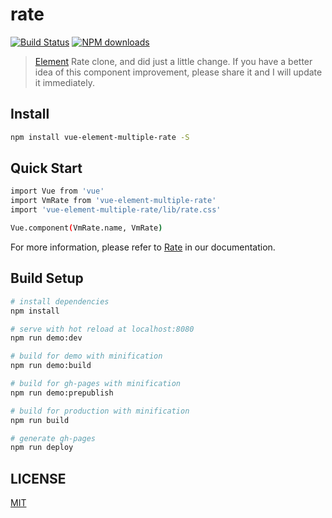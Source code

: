 # rate 

[![Build Status](https://travis-ci.org/michaelliao/openweixin.svg?branch=master)](https://travis-ci.org/michaelliao/openweixin)
[![NPM downloads](https://img.shields.io/nuget/dt/Microsoft.AspNetCore.Mvc.svg)](https://npmjs.org/package/element-ui)

> [Element](https://github.com/ElemeFE/element) Rate clone, and did just a little change. If you have a better idea of this component improvement, please share it and I will update it immediately.

## Install

```bash
npm install vue-element-multiple-rate -S
```

## Quick Start

```bash
import Vue from 'vue'
import VmRate from 'vue-element-multiple-rate'
import 'vue-element-multiple-rate/lib/rate.css'

Vue.component(VmRate.name, VmRate)
```

For more information, please refer to [Rate](http://vue-element-multiple.github.io/rate) in our documentation.

## Build Setup

``` bash
# install dependencies
npm install

# serve with hot reload at localhost:8080
npm run demo:dev

# build for demo with minification
npm run demo:build

# build for gh-pages with minification
npm run demo:prepublish

# build for production with minification
npm run build

# generate gh-pages
npm run deploy
```

## LICENSE

[MIT](http://opensource.org/licenses/MIT)